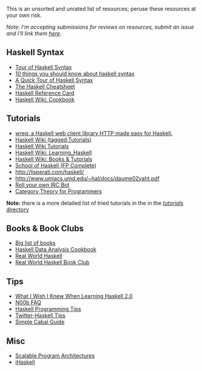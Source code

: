 This is an unsorted and unrated list of resources; peruse these resources at your own risk. 

*Note: I'm accepting submissions for reviews on resources, submit an issue and I'll link them [here](https://github.com/katychuang/getting-started-with-haskell/blob/master/resources/reviews.md).*

## Haskell Syntax

* [Tour of Haskell Syntax](http://www.cs.utep.edu/cheon/cs3360/pages/haskell-syntax.html)
* [10 things you should know about haskell syntax](https://www.fpcomplete.com/blog/2012/09/ten-things-you-should-know-about-haskell-syntax)
* [A Quick Tour of Haskell Syntax](http://prajitr.github.io/quick-haskell-syntax/)
* [The Haskell Cheatsheet](http://cheatsheet.codeslower.com/)
* [Haskell Reference Card](http://www.haskell.org/haskellwiki/Reference_card)
* [Haskell Wiki: Cookbook](http://www.haskell.org/haskellwiki/Cookbook)

## Tutorials

* [wreq: a Haskell web client library HTTP made easy for Haskell.](http://www.serpentine.com/wreq/)
* [Haskell Wiki (tagged:Tutorials)](http://www.haskell.org/haskellwiki/Category:Tutorials)
* [Haskell Wiki Tutorials](http://www.haskell.org/haskellwiki/Tutorials)
* [Haskell Wiki: Learning_Haskell](http://www.haskell.org/haskellwiki/Learning_Haskell)
* [Haskell Wiki: Books & Tutorials](http://www.haskell.org/haskellwiki/Books_and_tutorials)
* [School of Haskell (FP Complete)](https://www.fpcomplete.com/school)
* http://lisperati.com/haskell/
* http://www.umiacs.umd.edu/~hal/docs/daume02yaht.pdf
* [Roll your own IRC Bot](http://www.haskell.org/haskellwiki/Roll_your_own_IRC_bot)
* [Category Theory for Programmers](http://bartoszmilewski.com/2014/10/28/category-theory-for-programmers-the-preface/)

**Note:** there is a more detailed list of tried tutorials in the in the [*tutorials* directory](https://github.com/katychuang/getting-started-with-haskell/tree/master/tutorials)

## Books & Book Clubs

* [Big list of books](http://reinh.com/notes/posts/2014-07-25-recommended-reading-material.html)
* [Haskell Data Analysis Cookbook](http://haskelldata.com)
* [Real World Haskell](http://book.realworldhaskell.org)
* [Real World Haskell Book Club](https://groups.google.com/forum/#!forum/real-world-haskell-book-club)
 
## Tips

* [What I Wish I Knew When Learning Haskell 2.0](http://dev.stephendiehl.com/hask/)
* [N00b FAQ](http://echo.rsmw.net/n00bfaq.html)
* [Haskell Programming Tips](http://www.haskell.org/haskellwiki/Haskell_programming_tips)
* [Twitter-Haskell Tips](https://twitter.com/HaskellTips)
* [Simple Cabal Guide](http://katychuang.com/cabal-guide)

## Misc

* [Scalable Program Architectures](https://news.ycombinator.com/item?id=7586812)
* [iHaskell](http://gibiansky.github.io/IHaskell/)

